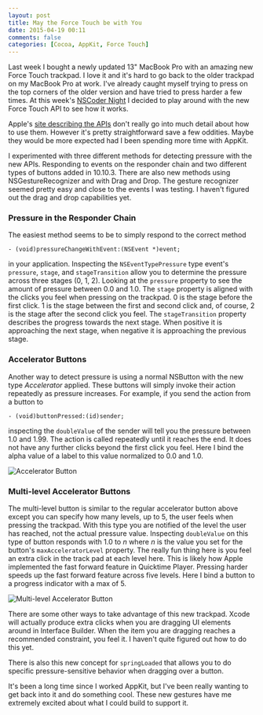 ```yaml
---
layout: post
title: May the Force Touch be with You
date: 2015-04-19 00:11
comments: false
categories: [Cocoa, AppKit, Force Touch]
---
```


Last week I bought a newly updated 13" MacBook Pro with an amazing new Force
Touch trackpad. I love it and it's hard to go back to the older trackpad on my
MacBook Pro at work. I've already caught myself trying to press on the top
corners of the older version and have tried to press harder a few times. At this
week's [NSCoder Night](http://www.meetup.com/nscoderrtp) I decided to play
around with the new Force Touch API to see how it works.

<!-- more -->

Apple's [site describing the APIs](https://developer.apple.com/osx/force-touch/)
don't really go into much detail about how to use them. However it's pretty
straightforward save a few oddities. Maybe they would be more expected had I
been spending more time with AppKit.

I experimented with three different methods for detecting pressure with the new
APIs. Responding to events on the responder chain and two different types of
buttons added in 10.10.3. There are also new methods using NSGestureRecognizer
and with Drag and Drop. The gesture recognizer seemed pretty easy and close to
the events I was testing. I haven't figured out the drag and drop capabilities
yet.

### Pressure in the Responder Chain

The easiest method seems to be to simply respond to the correct method

`- (void)pressureChangeWithEvent:(NSEvent *)event;`

in your application. Inspecting the `NSEventTypePressure` type event's
`pressure`, `stage`, and `stageTransition` allow you to determine the pressure
across three stages (0, 1, 2). Looking at the `pressure` property to see the
amount of pressure between 0.0 and 1.0.  The `stage` property is aligned with
the clicks you feel when pressing on the trackpad. 0 is the stage before the
first click. 1 is the stage between the first and second click and, of course, 2
is the stage after the second click you feel. The `stageTransition` property
describes the progress towards the next stage. When positive it is approaching
the next stage, when negative it is approaching the previous stage.

### Accelerator Buttons 

Another way to detect pressure is using a normal NSButton with the new type
_Accelerator_ applied. These buttons will simply invoke their action repeatedly
as pressure increases. For example, if you send the action from a button to 

`- (void)buttonPressed:(id)sender;`

inspecting the `doubleValue` of the sender will tell you the pressure between
1.0 and 1.99. The action is called repeatedly until it reaches the end. It does
not have any further clicks beyond the first click you feel. Here I bind the
alpha value of a label to this value normalized to 0.0 and 1.0.

![Accelerator Button](/assets/images/forcetouch/forcetouch2.gif)

### Multi-level Accelerator Buttons

The multi-level button is similar to the regular accelerator button above except
you can specify how many levels, up to 5, the user feels when pressing the
trackpad. With this type you are notified of the level the user has reached, not
the actual pressure value. Inspecting `doubleValue` on this type of button
responds with 1.0 to _n_ where _n_ is the value you set for the button's
`maxAcceleratorLevel` property. The really fun thing here is you feel an extra
click in the track pad at each level here. This is likely how Apple implemented
the fast forward feature in Quicktime Player. Pressing harder speeds up the fast
forward feature across five levels. Here I bind a button to a progress indicator
with a max of 5.

![Multi-level Accelerator Button](/assets/images/forcetouch/forcetouch.gif)


There are some other ways to take advantage of this new trackpad. Xcode will
actually produce extra clicks when you are dragging UI elements around in
Interface Builder. When the item you are dragging reaches a recommended
constraint, you feel it. I haven't quite figured out how to do this yet.

There is also this new concept for `springLoaded` that allows you to do specific 
pressure-sensitive behavior when dragging over a button.

It's been a long time since I worked AppKit, but I've been really wanting to get
back into it and do something cool. These new gestures have me extremely excited
about what I could build to support it. 
